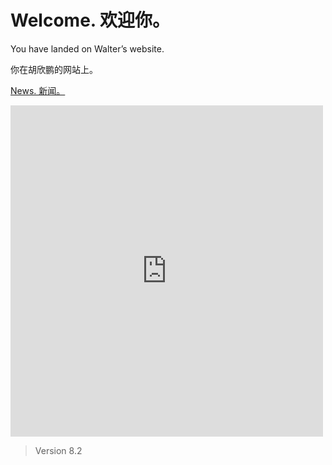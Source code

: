 # Welcome. 欢迎你。

You have landed on Walter’s website.


你在胡欣鹏的网站上。

[News. 新闻。](https://tuxisawesome.github.io/os)

<iframe src="https://embedpoll.com/embed/A5tv8" style="width:100%; max-width:500px;" height="530" frameborder="0" scrolling="no"></iframe>

> Version 8.2